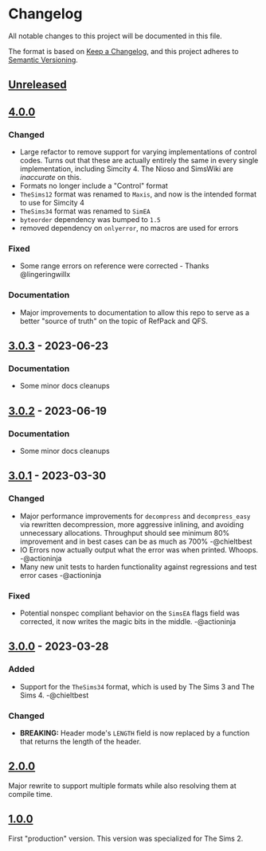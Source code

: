 # Changelog

All notable changes to this project will be documented in this file.

The format is based on [Keep a Changelog](https://keepachangelog.com/en/1.0.0/),
and this project adheres to [Semantic Versioning](https://semver.org/spec/v2.0.0.html).

## [Unreleased]

## [4.0.0]

### Changed
- Large refactor to remove support for varying implementations of control codes. Turns out that these are actually
  entirely the same in every single implementation, including Simcity 4. The Nioso and SimsWiki are *inaccurate* on
  this.
- Formats no longer include a "Control" format
- `TheSims12` format was renamed to `Maxis`, and now is the intended format to use for Simcity 4
- `TheSims34` format was renamed to `SimEA`
- `byteorder` dependency was bumped to `1.5`
- removed dependency on `onlyerror`, no macros are used for errors

### Fixed
- Some range errors on reference were corrected - Thanks @lingeringwillx

### Documentation
- Major improvements to documentation to allow this repo to serve as a better "source of truth" on the topic of RefPack
  and QFS.

## [3.0.3] - 2023-06-23

### Documentation
- Some minor docs cleanups

## [3.0.2] - 2023-06-19

### Documentation
- Some minor docs cleanups

## [3.0.1] - 2023-03-30

### Changed
- Major performance improvements for `decompress` and `decompress_easy` via rewritten decompression,
  more aggressive inlining, and avoiding unnecessary allocations. Throughput should see minimum 80% 
  improvement and in best cases can be as much as 700% -@chieltbest
- IO Errors now actually output what the error was when printed. Whoops. -@actioninja
- Many new unit tests to harden functionality against regressions and test error cases -@actioninja 

### Fixed
- Potential nonspec compliant behavior on the `SimsEA` flags field was corrected, it now writes the
  magic bits in the middle. -@actioninja

## [3.0.0] - 2023-03-28

### Added
- Support for the `TheSims34` format, which is used by The Sims 3 and The Sims 4. -@chieltbest

### Changed
- **BREAKING:** Header mode's `LENGTH` field is now replaced by a function that returns the length
  of the header.

## [2.0.0]
Major rewrite to support multiple formats while also resolving them at compile time.

## [1.0.0]
First "production" version. This version was specialized for The Sims 2.


[Unreleased]: https://github.com/actioninja/refpack-rs/compare/v4.0.0...HEAD
[4.0.0]: https://github.com/actioninja/refpack-rs/compare/v3.0.3...v4.0.0
[3.0.3]: https://github.com/actioninja/refpack-rs/compare/v3.0.2...v3.0.3
[3.0.2]: https://github.com/actioninja/refpack-rs/compare/v3.0.1...v3.0.2
[3.0.1]: https://github.com/actioninja/refpack-rs/compare/v3.0.0...v3.0.1
[3.0.0]: https://github.com/actioninja/refpack-rs/compare/v2.0.0...v3.0.0
[2.0.0]: https://github.com/actioninja/refpack-rs/compare/v1.0.0...v2.0.0
[1.0.0]: https://github.com/actioninja/refpack-rs/releases/tag/v1.0.0
